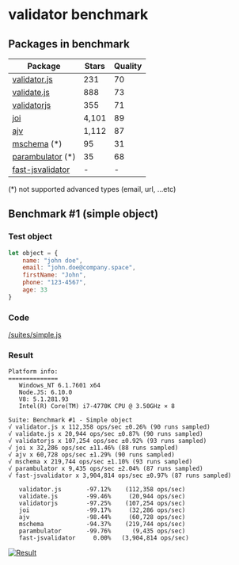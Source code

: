 # validator benchmark

## Packages in benchmark

| Package | Stars | Quality |
| ------- | ----- | ------- |
| [validator.js](https://github.com/guillaumepotier/validator.js) | 231 | 70
| [validate.js](https://github.com/ansman/validate.js) | 888 | 73
| [validatorjs](https://github.com/skaterdav85/validatorjs) | 355 | 71
| [joi](https://github.com/hapijs/joi) | 4,101 | 89
| [ajv](https://github.com/epoberezkin/ajv) | 1,112 | 87
| [mschema](https://github.com/mschema/mschema) (*) | 95 | 31
| [parambulator](https://github.com/rjrodger/parambulator) (*) | 35 | 68
| [fast-jsvalidator](https://github.com/icebob/fast-jsvalidator) | - | -

 (*) not supported advanced types (email, url, ...etc)

## Benchmark #1 (simple object)

### Test object
```js
let object = {
    name: "john doe",
    email: "john.doe@company.space",
    firstName: "John",
    phone: "123-4567",
    age: 33
}
```

### Code
[/suites/simple.js](https://github.com/icebob/validator-benchmark/blob/master/suites/simple.js)

### Result

```
Platform info:
==============
   Windows_NT 6.1.7601 x64
   Node.JS: 6.10.0
   V8: 5.1.281.93
   Intel(R) Core(TM) i7-4770K CPU @ 3.50GHz × 8

Suite: Benchmark #1 - Simple object
√ validator.js x 112,358 ops/sec ±0.26% (90 runs sampled)
√ validate.js x 20,944 ops/sec ±0.87% (90 runs sampled)
√ validatorjs x 107,254 ops/sec ±0.92% (93 runs sampled)
√ joi x 32,286 ops/sec ±11.46% (88 runs sampled)
√ ajv x 60,728 ops/sec ±1.29% (90 runs sampled)
√ mschema x 219,744 ops/sec ±1.10% (93 runs sampled)
√ parambulator x 9,435 ops/sec ±2.04% (87 runs sampled)
√ fast-jsvalidator x 3,904,814 ops/sec ±0.97% (87 runs sampled)

   validator.js       -97.12%    (112,358 ops/sec)
   validate.js        -99.46%     (20,944 ops/sec)
   validatorjs        -97.25%    (107,254 ops/sec)
   joi                -99.17%     (32,286 ops/sec)
   ajv                -98.44%     (60,728 ops/sec)
   mschema            -94.37%    (219,744 ops/sec)
   parambulator       -99.76%      (9,435 ops/sec)
   fast-jsvalidator     0.00%   (3,904,814 ops/sec)
```

[![Result](https://cloud.highcharts.com/images/yqowupa/2/600.png)](http://cloud.highcharts.com/show/yqowupa)
